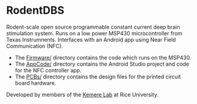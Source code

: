 RodentDBS
=========

Rodent-scale open source programmable constant current deep brain stimulation system. Runs on a
low power MSP430 microcontroller from Texas Instrumnents. Interfaces with an Android app using
Near Field Communication (NFC).

   - The [Firmware/](Firmware/) directory contains the code which runs on the MSP430. 
   - The [AppCode/](AppCode/) directory contains the Android Studio project and code for the
     NFC controller app.
   - The [PCBs/](PCBs/) directory contains the design files for the printed circuit board
     hardware.

Developed by members of the [Kemere Lab](http://rnel.rice.edu) at Rice University.

